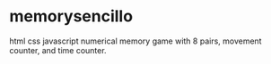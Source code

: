 # memorysencillo
html
css
javascript
numerical memory game with 8 pairs, movement counter, and time counter.

